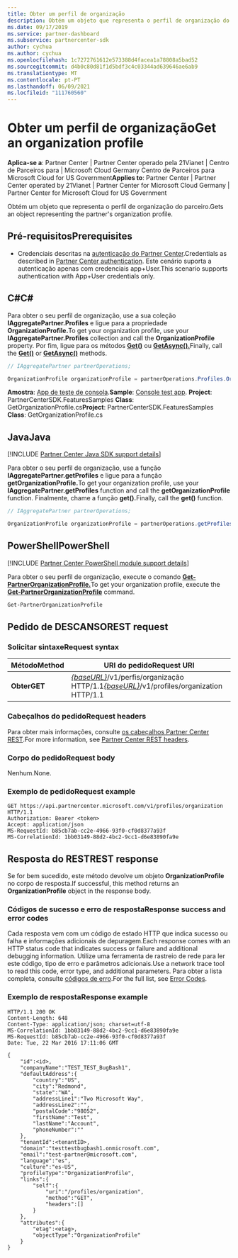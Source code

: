 ```yaml
---
title: Obter um perfil de organização
description: Obtém um objeto que representa o perfil de organização do parceiro.
ms.date: 09/17/2019
ms.service: partner-dashboard
ms.subservice: partnercenter-sdk
author: cychua
ms.author: cychua
ms.openlocfilehash: 1c7272761612e573388d4facea1a78808a5bad52
ms.sourcegitcommit: d4b0c80d81f1d5bdf3c4c03344ad639646ae6ab9
ms.translationtype: MT
ms.contentlocale: pt-PT
ms.lasthandoff: 06/09/2021
ms.locfileid: "111760560"
---
```

# <a name="get-an-organization-profile"></a><span data-ttu-id="d60c7-103">Obter um perfil de organização</span><span class="sxs-lookup"><span data-stu-id="d60c7-103">Get an organization profile</span></span>

<span data-ttu-id="d60c7-104">**Aplica-se a**: Partner Center | Partner Center operado pela 21Vianet | Centro de Parceiros para | Microsoft Cloud Germany Centro de Parceiros para Microsoft Cloud for US Government</span><span class="sxs-lookup"><span data-stu-id="d60c7-104">**Applies to**: Partner Center | Partner Center operated by 21Vianet | Partner Center for Microsoft Cloud Germany | Partner Center for Microsoft Cloud for US Government</span></span>

<span data-ttu-id="d60c7-105">Obtém um objeto que representa o perfil de organização do parceiro.</span><span class="sxs-lookup"><span data-stu-id="d60c7-105">Gets an object representing the partner's organization profile.</span></span>

## <a name="prerequisites"></a><span data-ttu-id="d60c7-106">Pré-requisitos</span><span class="sxs-lookup"><span data-stu-id="d60c7-106">Prerequisites</span></span>

- <span data-ttu-id="d60c7-107">Credenciais descritas na [autenticação do Partner Center](partner-center-authentication.md).</span><span class="sxs-lookup"><span data-stu-id="d60c7-107">Credentials as described in [Partner Center authentication](partner-center-authentication.md).</span></span> <span data-ttu-id="d60c7-108">Este cenário suporta a autenticação apenas com credenciais app+User.</span><span class="sxs-lookup"><span data-stu-id="d60c7-108">This scenario supports authentication with App+User credentials only.</span></span>

## <a name="c"></a><span data-ttu-id="d60c7-109">C\#</span><span class="sxs-lookup"><span data-stu-id="d60c7-109">C\#</span></span>

<span data-ttu-id="d60c7-110">Para obter o seu perfil de organização, use a sua coleção **IAggregatePartner.Profiles** e ligue para a propriedade **OrganizationProfile.**</span><span class="sxs-lookup"><span data-stu-id="d60c7-110">To get your organization profile, use your **IAggregatePartner.Profiles** collection and call the **OrganizationProfile** property.</span></span> <span data-ttu-id="d60c7-111">Por fim, ligue para os métodos [**Get()**](/dotnet/api/microsoft.store.partnercenter.profiles.iorganizationprofile.get) ou [**GetAsync().**](/dotnet/api/microsoft.store.partnercenter.profiles.iorganizationprofile.getasync)</span><span class="sxs-lookup"><span data-stu-id="d60c7-111">Finally, call the [**Get()**](/dotnet/api/microsoft.store.partnercenter.profiles.iorganizationprofile.get) or [**GetAsync()**](/dotnet/api/microsoft.store.partnercenter.profiles.iorganizationprofile.getasync) methods.</span></span>

```csharp
// IAggregatePartner partnerOperations;

OrganizationProfile organizationProfile = partnerOperations.Profiles.OrganizationProfile.Get();
```

<span data-ttu-id="d60c7-112">**Amostra**: [App de teste de consola](console-test-app.md).</span><span class="sxs-lookup"><span data-stu-id="d60c7-112">**Sample**: [Console test app](console-test-app.md).</span></span> <span data-ttu-id="d60c7-113">**Project**: PartnerCenterSDK.FeaturesSamples **Class**: GetOrganizationProfile.cs</span><span class="sxs-lookup"><span data-stu-id="d60c7-113">**Project**: PartnerCenterSDK.FeaturesSamples **Class**: GetOrganizationProfile.cs</span></span>

## <a name="java"></a><span data-ttu-id="d60c7-114">Java</span><span class="sxs-lookup"><span data-stu-id="d60c7-114">Java</span></span>

[!INCLUDE [Partner Center Java SDK support details](../includes/java-sdk-support.md)]

<span data-ttu-id="d60c7-115">Para obter o seu perfil de organização, use a função **IAggregatePartner.getProfiles** e ligue para a função **getOrganizationProfile.**</span><span class="sxs-lookup"><span data-stu-id="d60c7-115">To get your organization profile, use your **IAggregatePartner.getProfiles** function and call the **getOrganizationProfile** function.</span></span> <span data-ttu-id="d60c7-116">Finalmente, chame a função **get().**</span><span class="sxs-lookup"><span data-stu-id="d60c7-116">Finally, call the **get()** function.</span></span>

```java
// IAggregatePartner partnerOperations;

OrganizationProfile organizationProfile = partnerOperations.getProfiles().getOrganizationProfile().get();
```

## <a name="powershell"></a><span data-ttu-id="d60c7-117">PowerShell</span><span class="sxs-lookup"><span data-stu-id="d60c7-117">PowerShell</span></span>

[!INCLUDE [Partner Center PowerShell module support details](../includes/powershell-module-support.md)]

<span data-ttu-id="d60c7-118">Para obter o seu perfil de organização, execute o comando [**Get-PartnerOrganizationProfile.**](https://github.com/Microsoft/Partner-Center-PowerShell/blob/master/docs/help/Get-PartnerOrganizationProfile.md)</span><span class="sxs-lookup"><span data-stu-id="d60c7-118">To get your organization profile, execute the [**Get-PartnerOrganizationProfile**](https://github.com/Microsoft/Partner-Center-PowerShell/blob/master/docs/help/Get-PartnerOrganizationProfile.md) command.</span></span>

```powershell
Get-PartnerOrganizationProfile
```

## <a name="rest-request"></a><span data-ttu-id="d60c7-119">Pedido de DESCANSO</span><span class="sxs-lookup"><span data-stu-id="d60c7-119">REST request</span></span>

### <a name="request-syntax"></a><span data-ttu-id="d60c7-120">Solicitar sintaxe</span><span class="sxs-lookup"><span data-stu-id="d60c7-120">Request syntax</span></span>

| <span data-ttu-id="d60c7-121">Método</span><span class="sxs-lookup"><span data-stu-id="d60c7-121">Method</span></span>  | <span data-ttu-id="d60c7-122">URI do pedido</span><span class="sxs-lookup"><span data-stu-id="d60c7-122">Request URI</span></span>                                                                   |
|---------|-------------------------------------------------------------------------------|
| <span data-ttu-id="d60c7-123">**Obter**</span><span class="sxs-lookup"><span data-stu-id="d60c7-123">**GET**</span></span> | <span data-ttu-id="d60c7-124">[*{baseURL}*](partner-center-rest-urls.md)/v1/perfis/organização HTTP/1.1</span><span class="sxs-lookup"><span data-stu-id="d60c7-124">[*{baseURL}*](partner-center-rest-urls.md)/v1/profiles/organization HTTP/1.1</span></span> |

### <a name="request-headers"></a><span data-ttu-id="d60c7-125">Cabeçalhos do pedido</span><span class="sxs-lookup"><span data-stu-id="d60c7-125">Request headers</span></span>

<span data-ttu-id="d60c7-126">Para obter mais informações, consulte [os cabeçalhos Partner Center REST](headers.md).</span><span class="sxs-lookup"><span data-stu-id="d60c7-126">For more information, see [Partner Center REST headers](headers.md).</span></span>

### <a name="request-body"></a><span data-ttu-id="d60c7-127">Corpo do pedido</span><span class="sxs-lookup"><span data-stu-id="d60c7-127">Request body</span></span>

<span data-ttu-id="d60c7-128">Nenhum.</span><span class="sxs-lookup"><span data-stu-id="d60c7-128">None.</span></span>

### <a name="request-example"></a><span data-ttu-id="d60c7-129">Exemplo de pedido</span><span class="sxs-lookup"><span data-stu-id="d60c7-129">Request example</span></span>

```http
GET https://api.partnercenter.microsoft.com/v1/profiles/organization HTTP/1.1
Authorization: Bearer <token>
Accept: application/json
MS-RequestId: b85cb7ab-cc2e-4966-93f0-cf0d8377a93f
MS-CorrelationId: 1bb03149-88d2-4bc2-9cc1-d6e83890fa9e
```

## <a name="rest-response"></a><span data-ttu-id="d60c7-130">Resposta do REST</span><span class="sxs-lookup"><span data-stu-id="d60c7-130">REST response</span></span>

<span data-ttu-id="d60c7-131">Se for bem sucedido, este método devolve um objeto **OrganizationProfile** no corpo de resposta.</span><span class="sxs-lookup"><span data-stu-id="d60c7-131">If successful, this method returns an **OrganizationProfile** object in the response body.</span></span>

### <a name="response-success-and-error-codes"></a><span data-ttu-id="d60c7-132">Códigos de sucesso e erro de resposta</span><span class="sxs-lookup"><span data-stu-id="d60c7-132">Response success and error codes</span></span>

<span data-ttu-id="d60c7-133">Cada resposta vem com um código de estado HTTP que indica sucesso ou falha e informações adicionais de depuragem.</span><span class="sxs-lookup"><span data-stu-id="d60c7-133">Each response comes with an HTTP status code that indicates success or failure and additional debugging information.</span></span> <span data-ttu-id="d60c7-134">Utilize uma ferramenta de rastreio de rede para ler este código, tipo de erro e parâmetros adicionais.</span><span class="sxs-lookup"><span data-stu-id="d60c7-134">Use a network trace tool to read this code, error type, and additional parameters.</span></span> <span data-ttu-id="d60c7-135">Para obter a lista completa, consulte [códigos de erro](error-codes.md).</span><span class="sxs-lookup"><span data-stu-id="d60c7-135">For the full list, see [Error Codes](error-codes.md).</span></span>

### <a name="response-example"></a><span data-ttu-id="d60c7-136">Exemplo de resposta</span><span class="sxs-lookup"><span data-stu-id="d60c7-136">Response example</span></span>

```http
HTTP/1.1 200 OK
Content-Length: 648
Content-Type: application/json; charset=utf-8
MS-CorrelationId: 1bb03149-88d2-4bc2-9cc1-d6e83890fa9e
MS-RequestId: b85cb7ab-cc2e-4966-93f0-cf0d8377a93f
Date: Tue, 22 Mar 2016 17:11:06 GMT

{
    "id":<id>,
    "companyName":"TEST_TEST_BugBash1",
    "defaultAddress":{
        "country":"US",
        "city":"Redmond",
        "state":"WA",
        "addressLine1":"Two Microsoft Way",
        "addressLine2":"",
        "postalCode":"98052",
        "firstName":"Test",
        "lastName":"Account",
        "phoneNumber":""
    },
    "tenantId":<tenantID>,
    "domain":"testtestbugbash1.onmicrosoft.com",
    "email":"test-partner@microsoft.com",
    "language":"es",
    "culture":"es-US",
    "profileType":"OrganizationProfile",
    "links":{
        "self":{
            "uri":"/profiles/organization",
            "method":"GET",
            "headers":[]
        }
    },
    "attributes":{
        "etag":<etag>,
        "objectType":"OrganizationProfile"
    }
}
```
